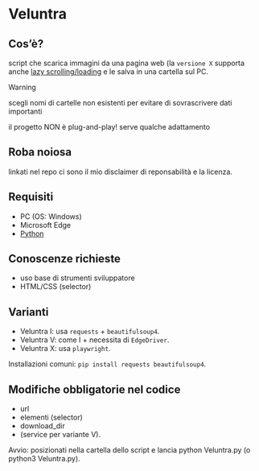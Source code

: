 # Veluntra

## Cos’è?
script che scarica immagini da una pagina web (la ```versione X``` supporta anche [lazy scrolling/loading](https://github.com/Dicast3/Veluntra/blob/main/Glossario.md#lazy-scrollingloading) e le salva in una cartella sul PC.

> [!WARNING]  
> scegli nomi di cartelle non esistenti per evitare di sovrascrivere dati importanti
> 
> il progetto NON è plug-and-play! serve qualche adattamento

## Roba noiosa
linkati nel repo ci sono il mio disclaimer di reponsabilità e la licenza.

## Requisiti
* PC (OS: Windows)
* Microsoft Edge
* [Python](https://www.python.org/downloads/)

## Conoscenze richieste
* uso base di strumenti sviluppatore
* HTML/CSS (selector)

## Varianti
* Veluntra I: usa ```requests``` + ```beautifulsoup4```.
* Veluntra V: come I + necessita di ```EdgeDriver```.
* Veluntra X: usa ```playwright```.

Installazioni comuni: ```pip install requests beautifulsoup4```.

## Modifiche obbligatorie nel codice
* url
* elementi (selector)
* download_dir
* (service per variante V).

Avvio: posizionati nella cartella dello script e lancia python Veluntra.py (o python3 Veluntra.py).
